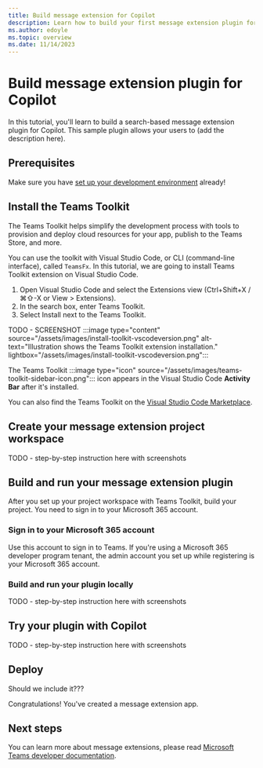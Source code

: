 ```yaml
---
title: Build message extension for Copilot
description: Learn how to build your first message extension plugin for Copilot
ms.author: edoyle
ms.topic: overview
ms.date: 11/14/2023
---
```


# Build message extension plugin for Copilot

In this tutorial, you'll learn to build a search-based message extension plugin for Copilot. This sample plugin allows your users to (add the description here).

## Prerequisites

Make sure you have [set up your development environment](prerequisites.md) already!

## Install the Teams Toolkit

The Teams Toolkit helps simplify the development process with tools to provision and deploy cloud resources for your app, publish to the Teams Store, and more.

You can use the toolkit with Visual Studio Code, or CLI (command-line interface), called `TeamsFx`. In this tutorial, we are going to install Teams Toolkit extension on Visual Studio Code.

1. Open Visual Studio Code and select the Extensions view (Ctrl+Shift+X / ⌘⇧-X or View > Extensions).
1. In the search box, enter Teams Toolkit.
1. Select Install next to the Teams Toolkit.

TODO - SCREENSHOT
:::image type="content" source="/assets/images/install-toolkit-vscodeversion.png" alt-text="Illustration shows the Teams Toolkit extension installation." lightbox="/assets/images/install-toolkit-vscodeversion.png":::

The Teams Toolkit :::image type="icon" source="/assets/images/teams-toolkit-sidebar-icon.png"::: icon appears in the Visual Studio Code **Activity Bar** after it's installed.

You can also find the Teams Toolkit on the [Visual Studio Code Marketplace](https://marketplace.visualstudio.com/items?itemName=TeamsDevApp.ms-teams-vscode-extension).

## Create your message extension project workspace

TODO - step-by-step instruction here with screenshots

## Build and run your message extension plugin

After you set up your project workspace with Teams Toolkit, build your project. You need to sign in to your Microsoft 365 account.

### Sign in to your Microsoft 365 account

Use this account to sign in to Teams. If you're using a Microsoft 365 developer program tenant, the admin account you set up while registering is your Microsoft 365 account.

### Build and run your plugin locally

TODO - step-by-step instruction here with screenshots

## Try your plugin with Copilot

TODO - step-by-step instruction here with screenshots

## Deploy

Should we include it???

Congratulations! You've created a message extension app.

## Next steps

You can learn more about message extensions, please read [Microsoft Teams developer documentation](/microsoftteams/platform/messaging-extensions/what-are-messaging-extensions).
